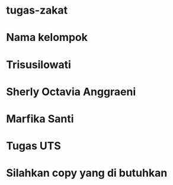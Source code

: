 # tugas-zakat
# Nama kelompok 
# Trisusilowati
# Sherly Octavia Anggraeni
# Marfika Santi

# Tugas UTS
# Silahkan copy yang di butuhkan
